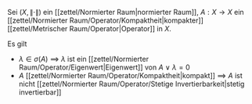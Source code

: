 Sei $(X, \| \cdot \|)$ ein [[zettel/Normierter Raum|normierter Raum]], $A : X \to X$ ein [[zettel/Normierter Raum/Operator/Kompaktheit|kompakter]] [[zettel/Metrischer Raum/Operator|Operator]] in $X$.

Es gilt
- $\lambda \in \sigma(A)$ $\implies$ $\lambda$ ist ein [[zettel/Normierter Raum/Operator/Eigenwert|Eigenwert]] von $A$ $\lor$ $\lambda = 0$
- $A$ [[zettel/Normierter Raum/Operator/Kompaktheit|kompakt]] $\implies$ $A$ ist nicht [[zettel/Normierter Raum/Operator/Stetige Invertierbarkeit|stetig invertierbar]]
